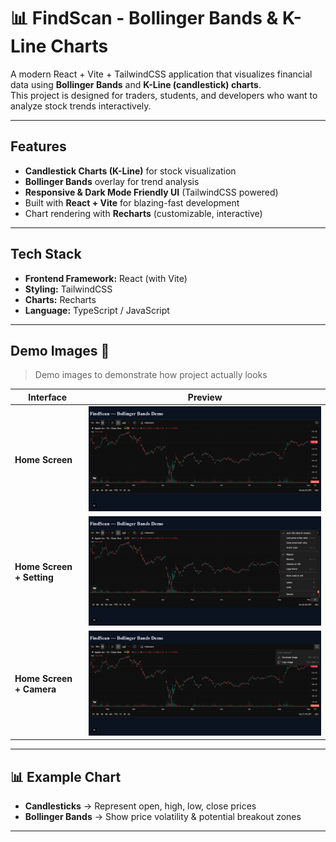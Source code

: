# 📊 FindScan - Bollinger Bands & K-Line Charts  

A modern React + Vite + TailwindCSS application that visualizes financial data using **Bollinger Bands** and **K-Line (candlestick) charts**.  
This project is designed for traders, students, and developers who want to analyze stock trends interactively.  

---

##  Features  
-  **Candlestick Charts (K-Line)** for stock visualization  
-  **Bollinger Bands** overlay for trend analysis  
-  **Responsive & Dark Mode Friendly UI** (TailwindCSS powered)  
-  Built with **React + Vite** for blazing-fast development  
-  Chart rendering with **Recharts** (customizable, interactive)  

---

##  Tech Stack  
- **Frontend Framework:** React (with Vite)  
- **Styling:** TailwindCSS  
- **Charts:** Recharts  
- **Language:** TypeScript / JavaScript  

---

## Demo Images 🌟

> Demo images to demonstrate how project actually looks


| **Interface**         | **Preview** |
|-----------------------|-------------|
| **Home Screen**          | <img src="https://github.com/its-maneeshk/FindScan---Bollinger-Bands-KLineCharts-/blob/0585f002d9c83451c6f9504e519384fa1f83f0a6/demo-images/Home.png" width="800px"> |
| **Home Screen + Setting**    | <img src="https://github.com/its-maneeshk/FindScan---Bollinger-Bands-KLineCharts-/blob/0585f002d9c83451c6f9504e519384fa1f83f0a6/demo-images/Setting.png" width="800px"> |
| **Home Screen + Camera**      | <img src="https://github.com/its-maneeshk/FindScan---Bollinger-Bands-KLineCharts-/blob/0585f002d9c83451c6f9504e519384fa1f83f0a6/demo-images/Capture.png" width="800px"> |

---

## 📊 Example Chart  

- **Candlesticks** → Represent open, high, low, close prices  
- **Bollinger Bands** → Show price volatility & potential breakout zones  

---
